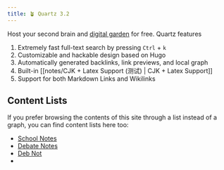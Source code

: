```yaml
---
title: 🪴 Quartz 3.2
---
```


Host your second brain and [digital garden](https://jzhao.xyz/posts/networked-thought) for free. Quartz features

1. Extremely fast full-text search by pressing `Ctrl` + `k`
2. Customizable and hackable design based on Hugo
3. Automatically generated backlinks, link previews, and local graph
4. Built-in [[notes/CJK + Latex Support (测试) | CJK + Latex Support]]
5. Support for both Markdown Links and Wikilinks


## Content Lists
If you prefer browsing the contents of this site through a list instead of a graph, you can find content lists here too:

- [School Notes](/Trial)
- [Debate Notes](/Trial/Debate/)
- [Deb Not](/debate)
- 
